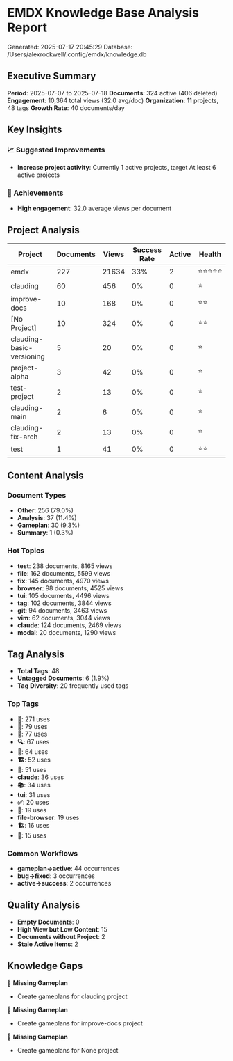 # EMDX Knowledge Base Analysis Report

Generated: 2025-07-17 20:45:29
Database: /Users/alexrockwell/.config/emdx/knowledge.db

## Executive Summary

**Period**: 2025-07-07 to 2025-07-18
**Documents**: 324 active (406 deleted)
**Engagement**: 10,364 total views (32.0 avg/doc)
**Organization**: 11 projects, 48 tags
**Growth Rate**: 40 documents/day

## Key Insights

### 📈 Suggested Improvements
- **Increase project activity**: Currently 1 active projects, target At least 6 active projects

### 🎉 Achievements
- **High engagement**: 32.0 average views per document

## Project Analysis

| Project | Documents | Views | Success Rate | Active | Health |
|---------|-----------|-------|--------------|--------|--------|
| emdx | 227 | 21634 | 33% | 2 | ⭐⭐⭐⭐⭐ |
| clauding | 60 | 456 | 0% | 0 | ⭐ |
| improve-docs | 10 | 168 | 0% | 0 | ⭐⭐ |
| [No Project] | 10 | 324 | 0% | 0 | ⭐⭐ |
| clauding-basic-versioning | 5 | 20 | 0% | 0 | ⭐ |
| project-alpha | 3 | 42 | 0% | 0 | ⭐ |
| test-project | 2 | 13 | 0% | 0 | ⭐ |
| clauding-main | 2 | 6 | 0% | 0 | ⭐ |
| clauding-fix-arch | 2 | 13 | 0% | 0 | ⭐ |
| test | 1 | 41 | 0% | 0 | ⭐⭐ |

## Content Analysis

### Document Types
- **Other**: 256 (79.0%)
- **Analysis**: 37 (11.4%)
- **Gameplan**: 30 (9.3%)
- **Summary**: 1 (0.3%)

### Hot Topics
- **test**: 238 documents, 8165 views
- **file**: 162 documents, 5599 views
- **fix**: 145 documents, 4970 views
- **browser**: 98 documents, 4525 views
- **tui**: 105 documents, 4496 views
- **tag**: 102 documents, 3844 views
- **git**: 94 documents, 3463 views
- **vim**: 62 documents, 3044 views
- **claude**: 124 documents, 2469 views
- **modal**: 20 documents, 1290 views

## Tag Analysis

- **Total Tags**: 48
- **Untagged Documents**: 6 (1.9%)
- **Tag Diversity**: 20 frequently used tags

### Top Tags
- **🧪**: 271 uses
- **🎯**: 79 uses
- **🚀**: 77 uses
- **🔍**: 67 uses
- **🔧**: 64 uses
- **🏗️**: 52 uses
- **🐛**: 51 uses
- **claude**: 36 uses
- **📚**: 34 uses
- **tui**: 31 uses
- **✅**: 20 uses
- **📝**: 19 uses
- **file-browser**: 19 uses
- **🏗**: 16 uses
- **🎉**: 15 uses

### Common Workflows
- **gameplan→active**: 44 occurrences
- **bug→fixed**: 3 occurrences
- **active→success**: 2 occurrences

## Quality Analysis

- **Empty Documents**: 0
- **High View but Low Content**: 15
- **Documents without Project**: 2
- **Stale Active Items**: 2

## Knowledge Gaps

🔴 **Missing Gameplan**
   - Create gameplans for clauding project

🔴 **Missing Gameplan**
   - Create gameplans for improve-docs project

🔴 **Missing Gameplan**
   - Create gameplans for None project